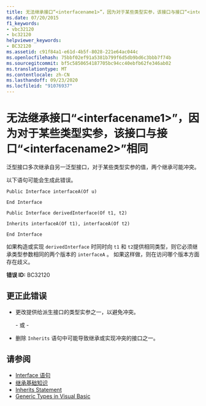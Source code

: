 ```yaml
---
title: 无法继承接口“<interfacename1>”，因为对于某些类型实参，该接口与接口“<interfacename2>”相同
ms.date: 07/20/2015
f1_keywords:
- vbc32120
- bc32120
helpviewer_keywords:
- BC32120
ms.assetid: c91f84a1-e61d-4b5f-8028-221e64ac044c
ms.openlocfilehash: 75bbf02ef91a5381b799f6d5db9bd6c3bbb7f74b
ms.sourcegitcommit: bf5c5850654187705bc94cc40ebfb62fe346ab02
ms.translationtype: MT
ms.contentlocale: zh-CN
ms.lasthandoff: 09/23/2020
ms.locfileid: "91076937"
---
```

# <a name="cannot-inherit-interface-interfacename1-because-it-could-be-identical-to-interface-interfacename2-for-some-type-arguments"></a>无法继承接口“\<interfacename1>”，因为对于某些类型实参，该接口与接口“\<interfacename2>”相同

泛型接口多次继承自另一泛型接口，对于某些类型实参的值，两个继承可能冲突。  
  
 以下语句可能会生成此错误。  
  
 `Public Interface interfaceA(Of u)`  
  
 `End Interface`  
  
 `Public Interface derivedInterface(Of t1, t2)`  
  
 `Inherits interfaceA(Of t1), interfaceA(Of t2)`  
  
 `End Interface`  
  
 如果构造或实现 `derivedInterface` 时同时向 `t1` 和 `t2`提供相同类型，则它必须继承类型参数相同的两个版本的 `interfaceA` 。 如果这样做，则在访问哪个版本方面存在歧义。  
  
 **错误 ID:** BC32120  
  
## <a name="to-correct-this-error"></a>更正此错误  
  
- 更改提供给派生接口的类型实参之一，以避免冲突。  
  
     \- 或 -  
  
- 删除 `Inherits` 语句中可能导致继承或实现冲突的接口之一。  
  
## <a name="see-also"></a>请参阅

- [Interface 语句](../language-reference/statements/interface-statement.md)
- [继承基础知识](../programming-guide/language-features/objects-and-classes/inheritance-basics.md)
- [Inherits Statement](../language-reference/statements/inherits-statement.md)
- [Generic Types in Visual Basic](../programming-guide/language-features/data-types/generic-types.md)
